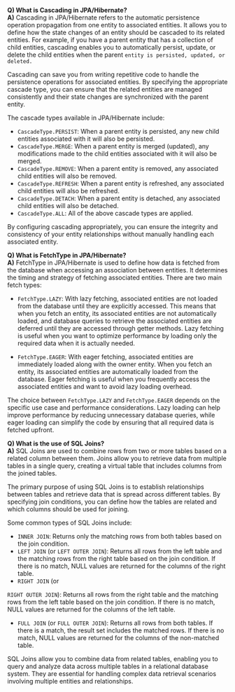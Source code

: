 **Q) What is Cascading in JPA/Hibernate?**<br/>
**A)** Cascading in JPA/Hibernate refers to the automatic persistence operation propagation from one entity to associated entities. It allows you to define how the state changes of an entity should be cascaded to its related entities. For example, if you have a parent entity that has a collection of child entities, cascading enables you to automatically persist, update, or delete the child entities when the parent ``entity is persisted, updated, or deleted.``

Cascading can save you from writing repetitive code to handle the persistence operations for associated entities. By specifying the appropriate cascade type, you can ensure that the related entities are managed consistently and their state changes are synchronized with the parent entity.

The cascade types available in JPA/Hibernate include:

- `CascadeType.PERSIST`: When a parent entity is persisted, any new child entities associated with it will also be persisted.
- `CascadeType.MERGE`: When a parent entity is merged (updated), any modifications made to the child entities associated with it will also be merged.
- `CascadeType.REMOVE`: When a parent entity is removed, any associated child entities will also be removed.
- `CascadeType.REFRESH`: When a parent entity is refreshed, any associated child entities will also be refreshed.
- `CascadeType.DETACH`: When a parent entity is detached, any associated child entities will also be detached.
- `CascadeType.ALL`: All of the above cascade types are applied.

By configuring cascading appropriately, you can ensure the integrity and consistency of your entity relationships without manually handling each associated entity.

**Q) What is FetchType in JPA/Hibernate?**<br/>
**A)** FetchType in JPA/Hibernate is used to define how data is fetched from the database when accessing an association between entities. It determines the timing and strategy of fetching associated entities. There are two main fetch types:

- `FetchType.LAZY`: With lazy fetching, associated entities are not loaded from the database until they are explicitly accessed. This means that when you fetch an entity, its associated entities are not automatically loaded, and database queries to retrieve the associated entities are deferred until they are accessed through getter methods. Lazy fetching is useful when you want to optimize performance by loading only the required data when it is actually needed.

- `FetchType.EAGER`: With eager fetching, associated entities are immediately loaded along with the owner entity. When you fetch an entity, its associated entities are automatically loaded from the database. Eager fetching is useful when you frequently access the associated entities and want to avoid lazy loading overhead.

The choice between `FetchType.LAZY` and `FetchType.EAGER` depends on the specific use case and performance considerations. Lazy loading can help improve performance by reducing unnecessary database queries, while eager loading can simplify the code by ensuring that all required data is fetched upfront.

**Q) What is the use of SQL Joins?**<br/>
**A)** SQL Joins are used to combine rows from two or more tables based on a related column between them. Joins allow you to retrieve data from multiple tables in a single query, creating a virtual table that includes columns from the joined tables.

The primary purpose of using SQL Joins is to establish relationships between tables and retrieve data that is spread across different tables. By specifying join conditions, you can define how the tables are related and which columns should be used for joining.

Some common types of SQL Joins include:

- `INNER JOIN`: Returns only the matching rows from both tables based on the join condition.
- `LEFT JOIN` (or `LEFT OUTER JOIN`): Returns all rows from the left table and the matching rows from the right table based on the join condition. If there is no match, NULL values are returned for the columns of the right table.
- `RIGHT JOIN` (or

 `RIGHT OUTER JOIN`): Returns all rows from the right table and the matching rows from the left table based on the join condition. If there is no match, NULL values are returned for the columns of the left table.
- `FULL JOIN` (or `FULL OUTER JOIN`): Returns all rows from both tables. If there is a match, the result set includes the matched rows. If there is no match, NULL values are returned for the columns of the non-matched table.

SQL Joins allow you to combine data from related tables, enabling you to query and analyze data across multiple tables in a relational database system. They are essential for handling complex data retrieval scenarios involving multiple entities and relationships.